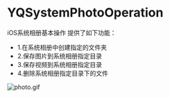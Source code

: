 # YQSystemPhotoOperation

iOS系统相册基本操作
提供了如下功能：
* 1.在系统相册中创建指定的文件夹
* 2.保存图片到系统相册指定目录
* 3.保存视频到系统相册指定目录
* 4.删除系统相册指定目录下的文件

![photo.gif](http://upload-images.jianshu.io/upload_images/1343547-52ad84f1cad854c8.gif?imageMogr2/auto-orient/strip)
